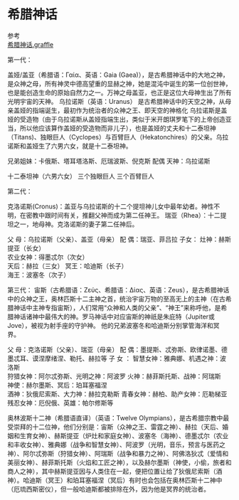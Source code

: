 # 希腊神话


参考  
[希腊神话.graffle](https://github.com/youngzil/notes/tree/master/Books/commonsense/mythology/希腊神话.graffle)  





第一代：

盖娅/盖亚（希腊语：Γαία、英语：Gaia (Gaea)），是古希腊神话中的大地之神，是众神之母，所有神灵中德高望重的显赫之神，她是混沌中诞生的第一位创世神，也是能创造生命的原始自然力之一。万神之母盖亚，也正是这位大母神生出了所有光明宇宙的天神。
乌拉诺斯（英语：Uranus） 是古希腊神话中的天空之神，从母亲盖娅的指端诞生，最初作为统治者的众神之王、即天空的神格化
乌拉诺斯是盖娅的受造物（由于乌拉诺斯从盖娅指端生出，类似于米开朗琪罗笔下的上帝创造亚当，所以他应该算作盖娅的受造物而非儿子），也是盖娅的丈夫和十二泰坦神（Titans)、独眼巨人（Cyclopes）与百臂巨人（Hekatonchires）的父亲。乌拉诺斯和盖娅生了六男六女，就是十二泰坦神。


兄弟姐妹：卡俄斯、塔耳塔洛斯、厄瑞波斯、倪克斯
配偶 天神：乌拉诺斯

十二泰坦神（六男六女）
三个独眼巨人 
三个百臂巨人



第二代：

克洛诺斯(Cronus)：盖亚与乌拉诺斯的十二个提坦神儿女中最年幼者。神性不明，在密教中跟时间有关，推翻父神而成为第二任神王。
瑞亚（Rhea）：十二提坦之一，地母神。克洛诺斯的妻子第二任神后。

父    母：乌拉诺斯（父亲）、盖亚（母亲） 
配    偶：瑞亚、菲吕拉
子女：
灶神：赫斯提亚（长女）  
农业女神：得墨忒尔（次女）  
天后：赫拉（三女） 
冥王：哈迪斯（长子）  
海王：波塞冬（次子） 




第三代：
宙斯（古希腊语：Ζεύς、希腊语：Δίας、英语：Zeus），是古希腊神话中的众神之王，奥林匹斯十二主神之首，统治宇宙万物的至高无上的主神（在古希腊神话中主神专指宙斯），人们常用“众神和人类的父亲”、“神王”来称呼他，是希腊神话诸神中最伟大的神。罗马神话中对应宙斯的神祇是朱庇特（Jupiter或Jove），被视为射手座的守护神。
他的兄弟波塞冬和哈迪斯分别掌管海洋和冥界。

父    母：克洛诺斯（父亲）、瑞亚（母亲） 
配    偶：墨提斯、忒弥斯、欧律诺墨、德墨忒耳、谟涅摩绪涅、勒托、赫拉等
子    女 ：
智慧女神：雅典娜、机遇之神：波洛斯  
狩猎女神：阿尔忒弥斯、光明之神：阿波罗 
火神：赫菲斯托斯、战神：阿瑞斯  
神使：赫尔墨斯、冥后：珀耳塞福涅  
酒神：狄俄尼索斯、大力神：赫拉克勒斯 
青春女神：赫柏、助产女神：厄勒梯亚   
残忍女神：厄倪俄、英雄：帕尔修斯等




奥林波斯十二神（希腊语直译）（英语：Twelve Olympians），是古希腊宗教中最受崇拜的十二位神，他们分别是：宙斯（众神之王、雷霆之神）、赫拉（天后、婚姻和生育女神）、赫斯提亚（炉灶和家庭女神）、波塞冬（海神）、德墨忒尔（农业和丰收女神）、雅典娜（战争和智慧女神）、阿波罗（光明，音乐，预言与医药之神）、阿尔忒弥斯（狩猎女神）、阿瑞斯（战争和暴力之神）、阿佛洛狄忒（爱情和美丽女神）、赫菲斯托斯（火焰和工匠之神），以及赫尔墨斯（神使，小偷，旅者和商人之神），其中赫斯提亚因与人类住在一起，便把位置让给了狄俄尼索斯（酒神）。哈迪斯（冥王）和珀耳塞福涅（冥后）有时也会包括在奥林匹斯十二神中（厄琉西斯密仪），但一般哈迪斯都被排除在外，因为他是冥界的统治者。













